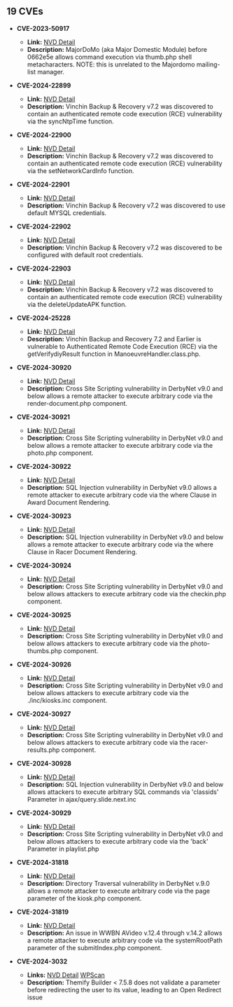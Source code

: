 ## 19 CVEs

- **CVE-2023-50917**
  - **Link:** [NVD Detail](https://nvd.nist.gov/vuln/detail/CVE-2023-50917)
  - **Description:** MajorDoMo (aka Major Domestic Module) before 0662e5e allows command execution via thumb.php shell metacharacters. NOTE: this is unrelated to the Majordomo mailing-list manager.

- **CVE-2024-22899**
  - **Link:** [NVD Detail](https://nvd.nist.gov/vuln/detail/CVE-2024-22899)
  - **Description:** Vinchin Backup & Recovery v7.2 was discovered to contain an authenticated remote code execution (RCE) vulnerability via the syncNtpTime function.

- **CVE-2024-22900**
  - **Link:** [NVD Detail](https://nvd.nist.gov/vuln/detail/CVE-2024-22900)
  - **Description:** Vinchin Backup & Recovery v7.2 was discovered to contain an authenticated remote code execution (RCE) vulnerability via the setNetworkCardInfo function.

- **CVE-2024-22901**
  - **Link:** [NVD Detail](https://nvd.nist.gov/vuln/detail/CVE-2024-22901)
  - **Description:** Vinchin Backup & Recovery v7.2 was discovered to use default MYSQL credentials.

- **CVE-2024-22902**
  - **Link:** [NVD Detail](https://nvd.nist.gov/vuln/detail/CVE-2024-22902)
  - **Description:** Vinchin Backup & Recovery v7.2 was discovered to be configured with default root credentials.

- **CVE-2024-22903**
  - **Link:** [NVD Detail](https://nvd.nist.gov/vuln/detail/CVE-2024-22903)
  - **Description:** Vinchin Backup & Recovery v7.2 was discovered to contain an authenticated remote code execution (RCE) vulnerability via the deleteUpdateAPK function.

- **CVE-2024-25228**
  - **Link:** [NVD Detail](https://nvd.nist.gov/vuln/detail/CVE-2024-25228)
  - **Description:** Vinchin Backup and Recovery 7.2 and Earlier is vulnerable to Authenticated Remote Code Execution (RCE) via the getVerifydiyResult function in ManoeuvreHandler.class.php.

- **CVE-2024-30920**
  - **Link:** [NVD Detail](https://nvd.nist.gov/vuln/detail/CVE-2024-30920)
  - **Description:** Cross Site Scripting vulnerability in DerbyNet v9.0 and below allows a remote attacker to execute arbitrary code via the render-document.php component.

- **CVE-2024-30921**
  - **Link:** [NVD Detail](https://nvd.nist.gov/vuln/detail/CVE-2024-30921)
  - **Description:** Cross Site Scripting vulnerability in DerbyNet v9.0 and below allows a remote attacker to execute arbitrary code via the photo.php component.

- **CVE-2024-30922**
  - **Link:** [NVD Detail](https://nvd.nist.gov/vuln/detail/CVE-2024-30922)
  - **Description:** SQL Injection vulnerability in DerbyNet v9.0 allows a remote attacker to execute arbitrary code via the where Clause in Award Document Rendering.
    
- **CVE-2024-30923**
  - **Link:** [NVD Detail](https://nvd.nist.gov/vuln/detail/CVE-2024-30923)
  - **Description:** SQL Injection vulnerability in DerbyNet v9.0 and below allows a remote attacker to execute arbitrary code via the where Clause in Racer Document Rendering.

- **CVE-2024-30924**
  - **Link:** [NVD Detail](https://nvd.nist.gov/vuln/detail/CVE-2024-30924)
  - **Description:** Cross Site Scripting vulnerability in DerbyNet v9.0 and below allows attackers to execute arbitrary code via the checkin.php component.

- **CVE-2024-30925**
  - **Link:** [NVD Detail](https://nvd.nist.gov/vuln/detail/CVE-2024-30925)
  - **Description:** Cross Site Scripting vulnerability in DerbyNet v9.0 and below allows attackers to execute arbitrary code via the photo-thumbs.php component.

- **CVE-2024-30926**
  - **Link:** [NVD Detail](https://nvd.nist.gov/vuln/detail/CVE-2024-30926)
  - **Description:** Cross Site Scripting vulnerability in DerbyNet v9.0 and below allows attackers to execute arbitrary code via the ./inc/kiosks.inc component.

- **CVE-2024-30927**
  - **Link:** [NVD Detail](https://nvd.nist.gov/vuln/detail/CVE-2024-30927)
  - **Description:** Cross Site Scripting vulnerability in DerbyNet v9.0 and below allows attackers to execute arbitrary code via the racer-results.php component.

- **CVE-2024-30928**
  - **Link:** [NVD Detail](https://nvd.nist.gov/vuln/detail/CVE-2024-30928)
  - **Description:** SQL Injection vulnerability in DerbyNet v9.0 and below allows attackers to execute arbitrary SQL commands via 'classids' Parameter in ajax/query.slide.next.inc

- **CVE-2024-30929**
  - **Link:** [NVD Detail](https://nvd.nist.gov/vuln/detail/CVE-2024-30929)
  - **Description:** Cross Site Scripting vulnerability in DerbyNet v9.0 and below allows attackers to execute arbitrary code via the 'back' Parameter in playlist.php

- **CVE-2024-31818**
  - **Link:** [NVD Detail](https://nvd.nist.gov/vuln/detail/CVE-2024-31818)
  - **Description:** Directory Traversal vulnerability in DerbyNet v.9.0 allows a remote attacker to execute arbitrary code via the page parameter of the kiosk.php component.

- **CVE-2024-31819**
  - **Link:** [NVD Detail](https://nvd.nist.gov/vuln/detail/CVE-2024-31819)
  - **Description:** An issue in WWBN AVideo v.12.4 through v.14.2 allows a remote attacker to execute arbitrary code via the systemRootPath parameter of the submitIndex.php component.

- **CVE-2024-3032**
  - **Links:** [NVD Detail](https://nvd.nist.gov/vuln/detail/CVE-2024-31819) [WPScan](https://wpscan.com/vulnerability/d130a60c-c36b-4994-9b0e-e52cd7f99387)
  - **Description:** Themify Builder < 7.5.8 does not validate a parameter before redirecting the user to its value, leading to an Open Redirect issue

